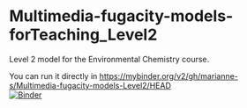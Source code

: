 # Multimedia-fugacity-models-forTeaching_Level2 
Level 2 model for the Environmental Chemistry course.

You can run it directly in https://mybinder.org/v2/gh/marianne-s/Multimedia-fugacity-models-Level2/HEAD </br>
[![Binder](https://mybinder.org/badge_logo.svg)](https://mybinder.org/v2/gh/marianne-s/Multimedia-fugacity-models-Level2/HEAD)



